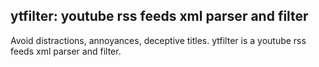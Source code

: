 ## ytfilter: youtube rss feeds xml parser and filter

Avoid distractions, annoyances, deceptive titles. ytfilter is a youtube rss feeds xml parser and filter.
